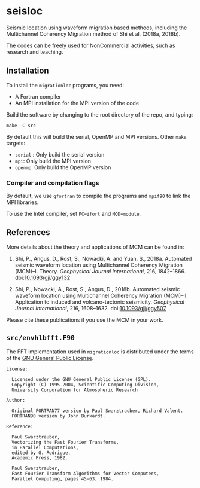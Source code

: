 # seisloc

Seismic location using waveform migration based methods,
including the Multichannel Coherency Migration method of Shi et al. (2018a, 2018b).

The codes can be freely used for NonCommercial activities, such as research and teaching.

## Installation

To install the `migrationloc` programs, you need:

- A Fortran compiler
- An MPI installation for the MPI version of the code

Build the software by changing to the root directory of the repo, and typing:

    make -C src

By default this will build the serial, OpenMP and MPI versions.  Other `make` targets:

- `serial` : Only build the serial version
- `mpi`: Only build the MPI version
- `openmp`: Only build the OpenMP version

### Compiler and compilation flags

By default, we use `gfortran` to compile the programs and `mpif90` to link the MPI libraries.

To use the Intel compiler, set `FC=ifort` and `MOD=module`.


## References

More details about the theory and applications of MCM can be found in:

1. Shi, P., Angus, D., Rost, S., Nowacki, A. and Yuan, S., 2018a. Automated seismic waveform location using Multichannel Coherency Migration (MCM)–I. Theory. _Geophysical Journal International_, 216, 1842&ndash;1866.
doi:[10.1093/gji/ggy132](https://doi.org/10.1093/gji/ggy132)

2. Shi, P., Nowacki, A., Rost, S., Angus, D., 2018b. Automated seismic waveform location using Multichannel Coherency Migration (MCM)–II. Application to induced and volcano-tectonic seismicity. _Geophysical Journal International_, 216, 1608&ndash;1632.
doi:[10.1093/gji/ggy507](https://doi.org/10.1093/gji/ggy507)

Please cite these publications if you use the MCM in your work.


## `src/envhlbfft.F90`

The FFT implementation used in `migrationloc` is distributed under the terms of the [GNU General
Public License](https://www.gnu.org/licenses/old-licenses/gpl-1.0.html).

```
License:

  Licensed under the GNU General Public License (GPL).
  Copyright (C) 1995-2004, Scientific Computing Division,
  University Corporation for Atmospheric Research

Author:

  Original FORTRAN77 version by Paul Swarztrauber, Richard Valent.
  FORTRAN90 version by John Burkardt.

Reference:

  Paul Swarztrauber,
  Vectorizing the Fast Fourier Transforms,
  in Parallel Computations,
  edited by G. Rodrigue,
  Academic Press, 1982.

  Paul Swarztrauber,
  Fast Fourier Transform Algorithms for Vector Computers,
  Parallel Computing, pages 45-63, 1984.
```